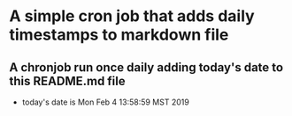 A simple cron job that adds daily timestamps to markdown file
============================================================
## A chronjob run once daily adding today's date to this README.md file
* today's date is Mon Feb  4 13:58:59 MST 2019
